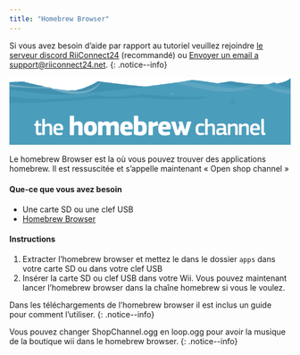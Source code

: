 ```yaml
---
title: "Homebrew Browser"
---
```


Si vous avez besoin d’aide par rapport au tutoriel veuillez rejoindre [le serveur discord RiiConnect24](https://discord.gg/b4Y7jfD) (recommandé) ou [Envoyer un email a support@riiconnect24.net](mailto:support@riiconnect24.net).
{: .notice--info}

![Logo de HBC](/images/hbc.png)

Le homebrew Browser est la où vous pouvez trouver des applications homebrew. Il est ressuscitée et s’appelle maintenant « Open shop channel »

#### Que-ce que vous avez besoin
* Une carte SD ou une clef USB
* [Homebrew Browser](/assets/files/homebrew_browser_v0.3.9e.zip)

#### Instructions

1. Extracter l’homebrew browser et mettez le dans le dossier `apps` dans votre carte SD ou dans votre clef USB
2. Insérer la carte SD ou clef USB dans votre Wii. Vous pouvez maintenant lancer l’homebrew browser dans la chaîne homebrew si vous le voulez.

Dans les téléchargements de l’homebrew browser il est inclus un guide pour comment l’utiliser.
{: .notice--info}

Vous pouvez changer ShopChannel.ogg en loop.ogg pour avoir la musique de la boutique wii dans le homebrew browser.
{: .notice--info}
